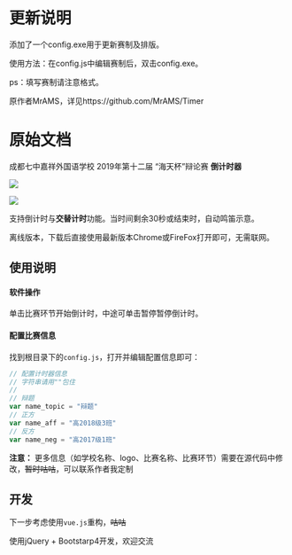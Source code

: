 # 更新说明

添加了一个config.exe用于更新赛制及排版。

使用方法：在config.js中编辑赛制后，双击config.exe。

ps：填写赛制请注意格式。

原作者MrAMS，详见https://github.com/MrAMS/Timer

# 原始文档

成都七中嘉祥外国语学校 2019年第十二届 “海天杯”辩论赛 **倒计时器**

![](https://mrams.gitee.io/img/Project/jx-haitianbei/img.PNG)


![](https://mrams.gitee.io/img/Project/jx-haitianbei/img2.PNG)

支持倒计时与**交替计时**功能。当时间剩余30秒或结束时，自动鸣笛示意。

离线版本，下载后直接使用最新版本Chrome或FireFox打开即可，无需联网。

## 使用说明

#### 软件操作

单击比赛环节开始倒计时，中途可单击暂停暂停倒计时。

#### 配置比赛信息

找到根目录下的`config.js`，打开并编辑配置信息即可：
```js
// 配置计时器信息
// 字符串请用""包住
// 
// 辩题
var name_topic = "辩题"
// 正方
var name_aff = "高2018级3班"
// 反方
var name_neg = "高2017级1班"
```
**注意：** 更多信息（如学校名称、logo、比赛名称、比赛环节）需要在源代码中修改，~~暂时咕咕~~，可以联系作者我定制

## 开发

下一步考虑使用`vue.js`重构，~~咕咕~~

使用jQuery + Bootstarp4开发，欢迎交流
